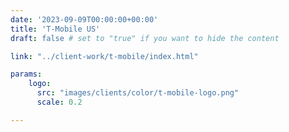 ```yaml
---
date: '2023-09-09T00:00:00+00:00'
title: 'T-Mobile US'
draft: false # set to "true" if you want to hide the content

link: "../client-work/t-mobile/index.html"

params:
    logo:
      src: "images/clients/color/t-mobile-logo.png"
      scale: 0.2

---
```

